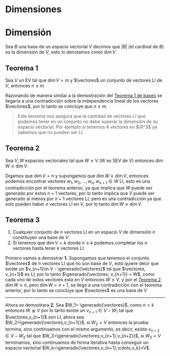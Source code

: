 # Dimensiones

<mbox>

# Dimensión

Sea $B$ una base de un espacio vectorial $V$ decimos que $|B|$ (el cardinal de $B$) es la dimensión de $V$, esto lo denotamos como $\dim{V}$.

</mbox>

<mbox>

## Teorema 1

Sea $V$ un EV tal que $\dim V = m$ y $\vectores$ un conjunto de vectores LI de $V$, entonces $n\leq m$.

</mbox>

<demostracion>

Razonando de manera similar a la demostración del [Teorema 1 de bases](./bases_y_dimensiones.md#teorema-1) se llegaría a una contradicción sobre la independencia lineal de los vectores $\vectores$, por lo tanto se concluye que $n\leq m$. 

</demostracion>

> Este teorema nos asegura que la cantidad de vectores LI que podemos tener en un conjunto no debe superar la dimensión de su espacio vectorial. Por ejemplo si tenemos 4 vectores en $\R^3$ ya sabemos que no pueden ser LI.


<mbox>

## Teorema 2

Sea $V,W$ espacios vectoriales tal que $W\leq V$ ($W$ es SEV de $V$) entonces $\dim{W}\leq \dim{V}$.

</mbox>

<demostracion>

Digamos que $\dim{V}=n$ y supongamos que $\dim{W}\geq \dim{V}$, entonces podemos encontrar vectores $w_1,w_2,\dots,w_n,w_{n+1}\in W$ LI, esto es una contradicción por el teorema anterior, ya que implica que $W$ puede ser generado por estos $n+1$ vectores, por lo tanto implica que $V$ puede ser generado al menos por $n+1$ vectores LI, pero es una contradicción ya que solo pueden haber $n$ vectores LI en $V$, por lo tanto $\dim{W}\leq\dim{V}$.

</demostracion>

<mbox>

## Teorema 3

1. Cualquier conjunto de $n$ vectores LI en un espacio $V$ de dimensión $n$ constituyen una base de $V$.
2. Si tenemos que $\dim{V}=k$ donde $n\leq k$  podemos completar los $n$ vectores hasta tener $k$ vectores LI.

</mbox>

<demostracion>

Primero vamos a demostrar **1.** Supongamos que tenemos el conjunto $\vectores$ de $n$ vectores LI que no son base de $V$, esto quiere decir que existe un $v_{n+1}\in V - \generado{\vectores}$ tal que $\vectores, v_{n+1}$ es LI, por lo tanto $\generado{\vectores, v_{n+1}} = W$, como cada uno de estos vectores esta en $V$ entonces $W \leq V$, y por el [Teorema 2](#teorema-2) $\dim{W}\leq n$, pero $\dim{W} = n+1$, se llego a una contradicción con el teorema anterior, por lo tanto se concluye que $\vectores$ es una base de $V$

---

Ahora se demostrara **2.** Sea $W_1= \generado{\vectores}$, como $n< k$ entonces $W\lneq V$ por lo tanto existe un $v_{n+1}\in V-W_1$ tal que $\vectores,v_{n+1}$ son LI, ahora sea $W_2=\generado{\vectores,v_{n+1}}$, si $W_2=V$ entonces la prueba termina, sino continuamos con el mismo argumento, es decir, existe $v_{n+2}\in V-W_2$ tal que $W_3=\generado{\vectores,v_{n+1},v_{n+2}}$, si $W_3=V$ terminamos, sino continuamos de forma iterativa hasta conseguir un espacio vectorial $W_k=\generado{\vectores,v_{n+1},\cdots,v_k}=V$.

</demostracion>
